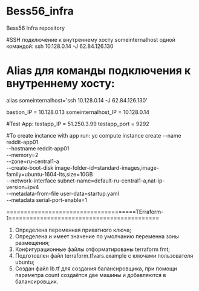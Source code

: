 # Bess56_infra
Bess56 Infra repository

#SSH подключение к внутреннему хосту someinternalhost одной командой:
ssh 10.128.0.14 -J 62.84.126.130

# Alias для команды подключения к внутреннему хосту:
alias someinternalhost='ssh 10.128.0.14 -J 62.84.126.130'

bastion_IP = 10.128.0.13
someinternalhost_IP = 10.128.0.14


#Test App:
testapp_IP = 51.250.3.99
testapp_port = 9292


#To create inctance with app run:
yc compute instance create
--name reddit-app01 \
--hostname reddit-app01 \
--memory=2 \
--zone=ru-central1-a \
--create-boot-disk image-folder-id=standard-images,image-family=ubuntu-1604-lts,size=10GB \
--network-interface subnet-name=default-ru-central1-a,nat-ip-version=ipv4  \
--metadata-from-file user-data=startup.yaml  \
--metadata serial-port-enable=1


=====================================TErraform-1===========================================
1. Определена переменная приватного ключа;
2. Определена и имеет значение по умолчанию переменна зоны размещения;
3. Конфигурационные файлы отформатированы terraform fmt;
4. Подготовлен файл  terraform.tfvars.example с ключами пользователя ubuntu;
5. Создан файл lb.tf для создания балансировщика, при помощи параметра count создаётся две машины и добавляются в балансировщик.

